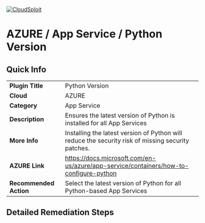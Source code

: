 [![CloudSploit](https://cloudsploit.com/img/logo-new-big-text-100.png "CloudSploit")](https://cloudsploit.com)

# AZURE / App Service / Python Version

## Quick Info

| | |
|-|-|
| **Plugin Title** | Python Version |
| **Cloud** | AZURE |
| **Category** | App Service |
| **Description** | Ensures the latest version of Python is installed for all App Services |
| **More Info** | Installing the latest version of Python will reduce the security risk of missing security patches. |
| **AZURE Link** | https://docs.microsoft.com/en-us/azure/app-service/containers/how-to-configure-python |
| **Recommended Action** | Select the latest version of Python for all Python-based App Services |

## Detailed Remediation Steps

